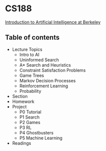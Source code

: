# CS188

[Introduction to Artificial Intelligence at Berkeley](https://inst.eecs.berkeley.edu/~cs188/fa18/index.html)

## Table of contents 

- Lecture Topics
  - Intro to AI
  - Uninformed Search
  - A\* Search and Heuristics
  - Constraint Satisfaction Problems
  - Game Trees
  - Markov Decision Processes
  - Reinforcement Learning
  - Probability
- Section
- Homework
- Project
  - P0 Tutorial
  - P1 Search
  - P2 Games
  - P3 RL
  - P4 Ghostbusters
  - P5 Machine Learning
- Readings

